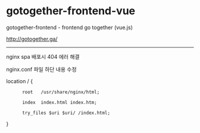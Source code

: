 # gotogether-frontend-vue
gotogether-frontend - frontend go together (vue.js) 

http://gotogether.ga/


--------------------------------------------------------

nginx spa 배포시 404 에러 해결

nginx.conf 파일 하단 내용 수정

location / {

          root   /usr/share/nginx/html;
          
          index  index.html index.htm;
          
          try_files $uri $uri/ /index.html;
          
}
